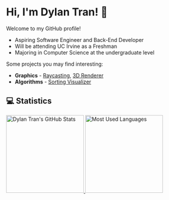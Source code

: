 # Hi, I'm Dylan Tran! 👋

Welcome to my GitHub profile!

- Aspiring Software Engineer and Back-End Developer
- Will be attending UC Irvine as a Freshman
- Majoring in Computer Science at the undergraduate level

Some projects you may find interesting:
- **Graphics** - [Raycasting](https://github.com/DylanBT928/raycasting), [3D Renderer](https://github.com/DylanBT928/3d-renderer)
- **Algorithms** - [Sorting Visualizer](https://github.com/DylanBT928/sorting-visualizer)

## 💻 Statistics
<div>
    <a href="https://www.githubwrapped.io/DylanBT928">
        <img height="210" alt="Dylan Tran's GitHub Stats" src="https://github-readme-stats-dylans-projects-9d894771.vercel.app/api?username=DylanBT928&theme=gotham&show_icons=true&include_all_commits=true"/>
    </a>
    <a href="https://www.githubwrapped.io/DylanBT928">
        <img height="210" alt="Most Used Languages" src="https://github-readme-stats-dylans-projects-9d894771.vercel.app/api/top-langs/?username=DylanBT928&layout=compact&theme=gotham&langs_count=8&size_weight=0.5&count_weight=0.5"/>
    </a>
</div>
